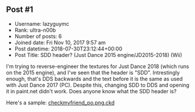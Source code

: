 ## Post #1
- Username: lazyguymc
- Rank: ultra-n00b
- Number of posts: 6
- Joined date: Fri Nov 10, 2017 9:57 am
- Post datetime: 2018-07-30T23:12:44+00:00
- Post Title: SDD header? (Just Dance 2015 engine/JD2015-2018) (Wii)

I'm trying to reverse-engineer the textures for Just Dance 2018 (which runs on the 2015 engine), and I've seen that the header is "SDD". Intrestingly enough, that's DDS backwards and the text before it is the same as used with Just Dance 2017 (PC). Despite this, changing SDD to DDS and opening it in paint.net didn't work.
Does anyone know what the SDD header is?

Here's a sample: [checkmyfriend_po.png.ckd](https://www43.zippyshare.com/v/U2UZcatS/file.html)
